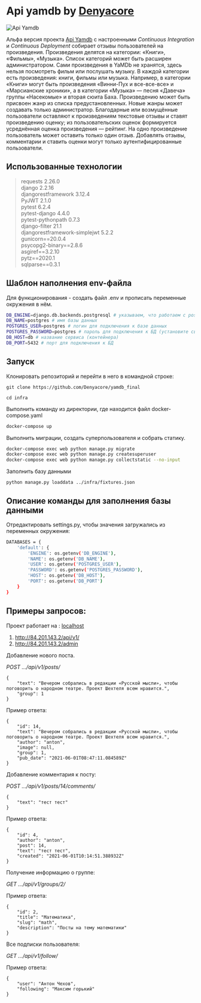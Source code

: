 # Api yamdb by [Denyacore](https://github.com/Denyacore)

![Api Yamdb](https://github.com/Denyacore/yamdb_final/actions/workflows/yamdb_workflow.yml/badge.svg)

Альфа версия проекта [Api Yamdb](https://github.com/Denyacore/api_yamdb) с настроенными *Continuous Integration* и *Continuous Deployment* собирает отзывы пользователей на произведения. Произведения делятся на категории: «Книги», «Фильмы», «Музыка». Список категорий может быть расширен администратором.
Сами произведения в YaMDb не хранятся, здесь нельзя посмотреть фильм или послушать музыку.
В каждой категории есть произведения: книги, фильмы или музыка. Например, в категории «Книги» могут быть произведения «Винни-Пух и все-все-все» и «Марсианские хроники», а в категории «Музыка» — песня «Давеча» группы «Насекомые» и вторая сюита Баха.
Произведению может быть присвоен жанр из списка предустановленных. Новые жанры может создавать только администратор.
Благодарные или возмущённые пользователи оставляют к произведениям текстовые отзывы и ставят произведению оценку; из пользовательских оценок формируется усреднённая оценка произведения — рейтинг. На одно произведение пользователь может оставить только один отзыв. Добавлять отзывы, комментарии и ставить оценки могут только аутентифицированные пользователи.

## Использованные технологии


>requests 2.26.0  
django 2.2.16  
djangorestframework 3.12.4  
PyJWT 2.1.0  
pytest 6.2.4  
pytest-django 4.4.0  
pytest-pythonpath 0.7.3  
django-filter 21.1  
djangorestframework-simplejwt 5.2.2  
gunicorn==20.0.4  
psycopg2-binary==2.8.6  
asgiref==3.2.10  
pytz==2020.1  
sqlparse==0.3.1  

## Шаблон наполнения env-файла

Для функционирования - создать файл .env и прописать переменные окружения в нём.

```bash
DB_ENGINE=django.db.backends.postgresql # указываем, что работаем с postgresql
DB_NAME=postgres # имя базы данных
POSTGRES_USER=postgres # логин для подключения к базе данных
POSTGRES_PASSWORD=postgres # пароль для подключения к БД (установите свой)
DB_HOST=db # название сервиса (контейнера)
DB_PORT=5432 # порт для подключения к БД
```

## Запуск
Клонировать репозиторий и перейти в него в командной строке:

```
git clone https://github.com/Denyacore/yamdb_final
```
```
cd infra
```

Выполнить команду из директории, где находится файл docker-compose.yaml
```bash
docker-compose up
```
Выполнить миграции, создать суперпользователя и собрать статику. 
```bash
docker-compose exec web python manage.py migrate
docker-compose exec web python manage.py createsuperuser
docker-compose exec web python manage.py collectstatic --no-input
```
Заполнить базу данными
```
python manage.py loaddata ../infra/fixtures.json
```
## Описание команды для заполнения базы данными

Отредактировать settings.py, чтобы значения загружались из переменных окружения:
```bash
DATABASES = {
    'default': {
        'ENGINE': os.getenv('DB_ENGINE'),
        'NAME': os.getenv('DB_NAME'),
        'USER': os.getenv('POSTGRES_USER'),
        'PASSWORD': os.getenv('POSTGRES_PASSWORD'),
        'HOST': os.getenv('DB_HOST'),
        'PORT': os.getenv('DB_PORT')
    }
}
```

## Примеры запросов:

Проект работает на :  [localhost](http://localhost)

1) http://84.201.143.2/api/v1/
2) http://84.201.143.2/admin

Добавление нового поста.

*POST .../api/v1/posts/*

```
{
    "text": "Вечером собрались в редакции «Русской мысли», чтобы поговорить о народном театре. Проект Шехтеля всем нравится.",
    "group": 1
}
```
Пример ответа:

```
{
    "id": 14,
    "text": "Вечером собрались в редакции «Русской мысли», чтобы поговорить о народном театре. Проект Шехтеля всем нравится.",
    "author": "anton",
    "image": null,
    "group": 1,
    "pub_date": "2021-06-01T08:47:11.084589Z"
}
```
Добавление комментария к посту:

*POST .../api/v1/posts/14/comments/*

```
{
    "text": "тест тест"
}
```
Пример ответа:

```
{
    "id": 4,
    "author": "anton",
    "post": 14,
    "text": "тест тест",
    "created": "2021-06-01T10:14:51.388932Z"
}
```
Получение информацию о группе:

*GET .../api/v1/groups/2/*

Пример ответа:

```
{
    "id": 2,
    "title": "Математика",
    "slug": "math",
    "description": "Посты на тему математики"
}
```

Все подписки пользователя:

*GET .../api/v1/follow/*

Пример ответа:

```
{
    "user": "Антон Чехов",
    "following": "Максим горький"
}
```
